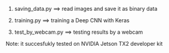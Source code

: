 1. saving_data.py  ==> read images and save it as binary data

2. training.py  ==> training a Deep CNN with Keras

3. test_by_webcam.py  ==> testing results by a webcam

Note: it succesfukly tested on NVIDIA Jetson TX2 developer kit 
